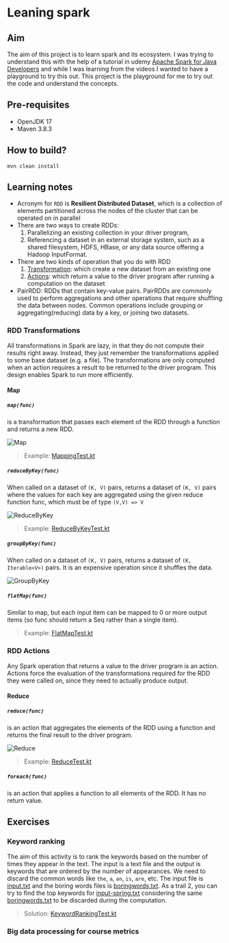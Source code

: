 # Leaning spark

## Aim

The aim of this project is to learn spark and its ecosystem. I was trying to understand this with the help of a tutorial in udemy [Apache Spark for Java Developers](https://www.udemy.com/course/apache-spark-for-java-developers/?couponCode=24T7MT72224) and while I was learning from the videos I wanted to have a playground to try this out. This project is the playground for me to try out the code and understand the concepts.

## Pre-requisites

- OpenJDK 17
- Maven 3.8.3

## How to build?

```shell
mvn clean install
```

## Learning notes

- Acronym for `RDD` is **Resilient Distributed Dataset**, which is a collection of elements partitioned across the nodes of the cluster that can be operated on in parallel
- There are two ways to create RDDs: 
  1. Parallelizing an existing collection in your driver program, 
  2. Referencing a dataset in an external storage system, such as a shared filesystem, HDFS, HBase, or any data source offering a Hadoop InputFormat.
- There are two kinds of operation that you do with RDD
  1. [Transformation](https://spark.apache.org/docs/latest/rdd-programming-guide.html#transformations): which create a new dataset from an existing one
  2. [Actions](https://spark.apache.org/docs/latest/rdd-programming-guide.html#actions): which return a value to the driver program after running a computation on the dataset
- PairRDD: RDDs that contain key-value pairs. PairRDDs are commonly used to perform aggregations and other operations that require shuffling the data between nodes. Common operations include grouping or aggregating(reducing) data by a key, or joining two datasets.

### RDD Transformations

All transformations in Spark are lazy, in that they do not compute their results right away. Instead, they just remember the transformations applied to some base dataset (e.g. a file). The transformations are only computed when an action requires a result to be returned to the driver program. This design enables Spark to run more efficiently.

#### Map

##### `map(func)`

is a transformation that passes each element of the RDD through a function and returns a new RDD.

![Map](docs/img/map.svg)

> Example: [MappingTest.kt](src/test/kotlin/edu/sample/spark/core/map/MappingTest.kt)

##### `reduceByKey(func)`

When called on a dataset of `(K, V)` pairs, returns a dataset of `(K, V)` pairs where the values for each key are aggregated using the given reduce function func, which must be of type `(V,V) => V`

![ReduceByKey](docs/img/reduceByKey.svg)

> Example: [ReduceByKeyTest.kt](src/test/kotlin/edu/sample/spark/core/reduce/ReduceByKeyTest.kt)

##### `groupByKey(func)`

When called on a dataset of `(K, V)` pairs, returns a dataset of `(K, Iterable<V>)` pairs. It is an expensive operation since it shuffles the data.

![GroupByKey](docs/img/groupByKey.svg)

##### `flatMap(func)`

Similar to map, but each input item can be mapped to 0 or more output items (so func should return a Seq rather than a single item).

> Example: [FlatMapTest.kt](src/test/kotlin/edu/sample/spark/core/map/FlatMapTest.kt)

### RDD Actions

Any Spark operation that returns a value to the driver program is an action. Actions force the evaluation of the transformations required for the RDD they were called on, since they need to actually produce output.

#### Reduce

##### `reduce(func)` 

is an action that aggregates the elements of the RDD using a function and returns the final result to the driver program. 

![Reduce](docs/img/reduce.svg)

> Example: [ReduceTest.kt](src/test/kotlin/edu/sample/spark/core/reduce/ReduceTest.kt)

##### `foreach(func)`

is an action that applies a function to all elements of the RDD. It has no return value.


## Exercises

### Keyword ranking

The aim of this activity is to rank the keywords based on the number of times they appear in the text. The input is a text file and the output is keywords that are ordered by the number of appearances. We need to discard the common words like `the`, `a`, `an`, `is`, `are`, etc. The input file is [input.txt](src/main/resources/subtitles/input.txt) and the boring words files is [boringwords.txt](src/main/resources/subtitles/boringwords.txt). As a trail 2, you can try to find the top keywords for [input-spring.txt](src/main/resources/subtitles/input-spring.txt) considering the same [boringwords.txt](src/main/resources/subtitles/boringwords.txt) to be discarded during the computation.

> Solution: [KeywordRankingTest.kt](src/test/kotlin/edu/sample/spark/core/keywordranking/KeywordsRankingTest.kt)

### Big data processing for course metrics

